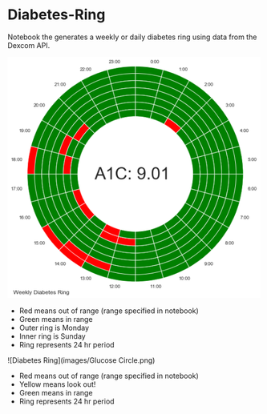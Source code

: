 # Diabetes-Ring
Notebook the generates a weekly or daily diabetes ring using data from the Dexcom API.

![Diabetes Ring](images/DiabetesRing.png)

* Red means out of range (range specified in notebook)
* Green means in range
* Outer ring is Monday
* Inner ring is Sunday
* Ring represents 24 hr period

![Diabetes Ring](images/Glucose Circle.png)
* Red means out of range (range specified in notebook)
* Yellow means look out!
* Green means in range
* Ring represents 24 hr period
